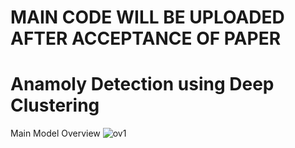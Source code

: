 <h1 color=RED > MAIN CODE WILL BE UPLOADED AFTER ACCEPTANCE OF PAPER </h1>

# Anamoly Detection using Deep Clustering 
Main Model Overview
![ov1](https://user-images.githubusercontent.com/49937474/213137204-32ee742f-0e85-4bca-addc-e61b29bb9dca.png)
